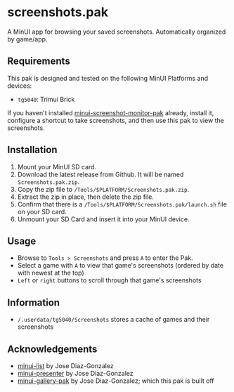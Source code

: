 # screenshots.pak

A MinUI app for browsing your saved screenshots. Automatically organized by game/app.

## Requirements

This pak is designed and tested on the following MinUI Platforms and devices:
- `tg5040`: Trimui Brick

If you haven't installed [minui-screenshot-monitor-pak](https://github.com/josegonzalez/minui-screenshot-monitor-pak/) already, install it, configure a shortcut to take screenshots, and then use this pak to view the screenshots. 

## Installation

1. Mount your MinUI SD card.
2. Download the latest release from Github. It will be named `Screenshots.pak.zip`.
3. Copy the zip file to `/Tools/$PLATFORM/Screenshots.pak.zip`.
4. Extract the zip in place, then delete the zip file.
5. Confirm that there is a `/Tools/$PLATFORM/Screenshots.pak/launch.sh` file on your SD card.
6. Unmount your SD Card and insert it into your MinUI device.

## Usage

- Browse to `Tools > Screenshots` and press `A` to enter the Pak. 
- Select a game with `A` to view that game's screenshots (ordered by date with newest at the top)
- `Left` or `right` buttons to scroll through that game's screenshots

## Information
 
- `/.userdata/tg5040/Screenshots` stores a cache of games and their screenshots

## Acknowledgements

- [minui-list](https://github.com/josegonzalez/minui-list) by Jose Diaz-Gonzalez
- [minui-presenter](https://github.com/josegonzalez/minui-presenter) by Jose Diaz-Gonzalez
- [minui-gallery-pak](https://github.com/josegonzalez/minui-gallery-pak) by Jose Diaz-Gonzalez; which this pak is built off

